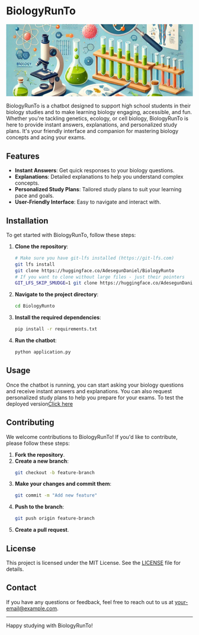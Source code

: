 
# BiologyRunTo
![alt text](Dataset/biology2.png)

BiologyRunTo is a chatbot designed to support high school students in their biology studies and to make learning biology engaging, accessible, and fun. Whether you're tackling genetics, ecology, or cell biology, BiologyRunTo is here to provide instant answers, explanations, and personalized study plans. It's your friendly interface and companion for mastering biology concepts and acing your exams.

## Features

- **Instant Answers**: Get quick responses to your biology questions.
- **Explanations**: Detailed explanations to help you understand complex concepts.
- **Personalized Study Plans**: Tailored study plans to suit your learning pace and goals.
- **User-Friendly Interface**: Easy to navigate and interact with.

## Installation

To get started with BiologyRunTo, follow these steps:

1. **Clone the repository**:
   ```bash
   # Make sure you have git-lfs installed (https://git-lfs.com)
   git lfs install
   git clone https://huggingface.co/AdesegunDaniel/BiologyRunto
   # If you want to clone without large files - just their pointers
   GIT_LFS_SKIP_SMUDGE=1 git clone https://huggingface.co/AdesegunDaniel/BiologyRunto
   ```
2. **Navigate to the project directory**:
   ```bash
   cd BiologyRunto
   ```
3. **Install the required dependencies**:
   ```bash
   pip install -r requirements.txt
   ```
4. **Run the chatbot**:
   ```bash
   python application.py
   ```

## Usage

Once the chatbot is running, you can start asking your biology questions and receive instant answers and explanations. You can also request personalized study plans to help you prepare for your exams.
To test the deployed version<a href="https://dm69rhyrljzl6.cloudfront.net/project.html">Click here</a>



## Contributing

We welcome contributions to BiologyRunTo! If you'd like to contribute, please follow these steps:

1. **Fork the repository**.
2. **Create a new branch**:
   ```bash
   git checkout -b feature-branch
   ```
3. **Make your changes and commit them**:
   ```bash
   git commit -m "Add new feature"
   ```
4. **Push to the branch**:
   ```bash
   git push origin feature-branch
   ```
5. **Create a pull request**.

## License

This project is licensed under the MIT License. See the [LICENSE](LICENSE) file for details.

## Contact

If you have any questions or feedback, feel free to reach out to us at [your-email@example.com](mailto:your-email@example.com).

---

Happy studying with BiologyRunTo!

